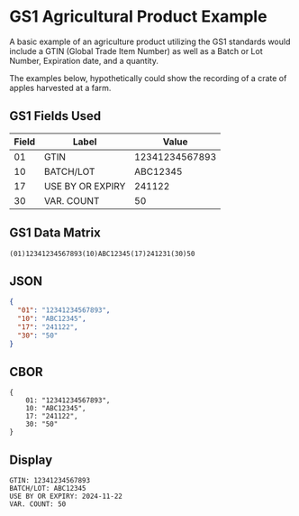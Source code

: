 # GS1 Agricultural Product Example

A basic example of an agriculture product utilizing the GS1 standards would
include a GTIN (Global Trade Item Number) as well as a Batch or Lot Number,
Expiration date, and a quantity.

The examples below, hypothetically could show the recording of a crate of apples
harvested at a farm.

## GS1 Fields Used

| Field | Label            | Value          |
|-------|------------------|----------------|
| 01    | GTIN             | 12341234567893 |
| 10    | BATCH/LOT        | ABC12345       |
| 17    | USE BY OR EXPIRY | 241122         |
| 30    | VAR. COUNT       | 50             |

## GS1 Data Matrix

```
(01)12341234567893(10)ABC12345(17)241231(30)50
```

## JSON

```json 
{
  "01": "12341234567893",
  "10": "ABC12345",
  "17": "241122",
  "30": "50"
}
```

## CBOR

```cbor 
{
    01: "12341234567893",
    10: "ABC12345",
    17: "241122",
    30: "50"
}
```

## Display

```
GTIN: 12341234567893
BATCH/LOT: ABC12345
USE BY OR EXPIRY: 2024-11-22
VAR. COUNT: 50
```